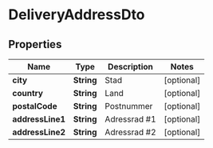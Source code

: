 

# DeliveryAddressDto


## Properties

| Name | Type | Description | Notes |
|------------ | ------------- | ------------- | -------------|
|**city** | **String** | Stad |  [optional] |
|**country** | **String** | Land |  [optional] |
|**postalCode** | **String** | Postnummer |  [optional] |
|**addressLine1** | **String** | Adressrad #1 |  [optional] |
|**addressLine2** | **String** | Adressrad #2 |  [optional] |



